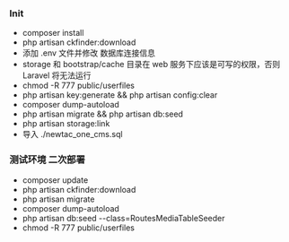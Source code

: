 ### Init
- composer install
- php artisan ckfinder:download
- 添加 .env 文件并修改 数据库连接信息
- storage 和 bootstrap/cache 目录在 web 服务下应该是可写的权限，否则 Laravel 将无法运行
- chmod -R 777 public/userfiles
- php artisan key:generate  && php artisan config:clear
- composer dump-autoload
- php artisan migrate && php artisan db:seed
- php artisan storage:link 
- 导入 ./newtac_one_cms.sql 


### 测试环境 二次部署
- composer update
- php artisan ckfinder:download
- php artisan migrate
- composer dump-autoload
- php artisan db:seed --class=RoutesMediaTableSeeder
- chmod -R 777 public/userfiles